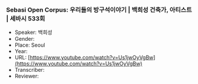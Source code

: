 ### Sebasi Open Corpus: 우리들의 방구석이야기 | 백희성 건축가, 아티스트 | 세바시 533회

- Speaker: 백희성
- Gender: 
- Place: Seoul
- Year: 
- URL: [https://www.youtube.com/watch?v=Us1jwOyVgBw](https://www.youtube.com/watch?v=Us1jwOyVgBw)
- Transcriber: 
- Reviewer: 



